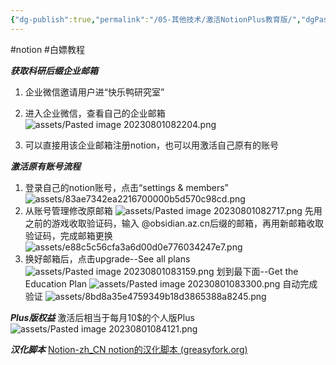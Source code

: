 ```yaml
---
{"dg-publish":true,"permalink":"/05-其他技术/激活NotionPlus教育版/","dgPassFrontmatter":true,"created":"2023-10-27T08:59:54.784+08:00","updated":"2023-11-09T17:13:02.000+08:00"}
---
```


#notion #白嫖教程

***获取科研后缀企业邮箱***
1. 企业微信邀请用户进“快乐鸭研究室”
2. 进入企业微信，查看自己的企业邮箱
![assets/Pasted image 20230801082204.png](/img/user/assets/Pasted%20image%2020230801082204.png)

3. 可以直接用该企业邮箱注册notion，也可以用激活自己原有的账号

***激活原有账号流程***
1. 登录自己的notion账号，点击“settings & members”
![assets/83ae7342ea2216700000b5d570c98cd.png](/img/user/assets/83ae7342ea2216700000b5d570c98cd.png)
2. 从账号管理修改原邮箱
![assets/Pasted image 20230801082717.png](/img/user/assets/Pasted%20image%2020230801082717.png)
先用之前的游戏收取验证码，输入 @obsidian.az.cn后缀的邮箱，再用新邮箱收取验证码，完成邮箱更换
![assets/e88c5c56cfa3a6d00d0e776034247e7.png](/img/user/assets/e88c5c56cfa3a6d00d0e776034247e7.png)
3. 换好邮箱后，点击upgrade--See all plans
![assets/Pasted image 20230801083159.png](/img/user/assets/Pasted%20image%2020230801083159.png)
划到最下面--Get the Education Plan
![assets/Pasted image 20230801083300.png](/img/user/assets/Pasted%20image%2020230801083300.png)
自动完成验证
![assets/8bd8a35e4759349b18d3865388a8245.png](/img/user/assets/8bd8a35e4759349b18d3865388a8245.png)

***Plus版权益***
激活后相当于每月10$的个人版Plus
![assets/Pasted image 20230801084121.png](/img/user/assets/Pasted%20image%2020230801084121.png)

***汉化脚本***
[Notion-zh_CN notion的汉化脚本 (greasyfork.org)](https://greasyfork.org/zh-CN/scripts/430116-notion-zh-cn-notion%E7%9A%84%E6%B1%89%E5%8C%96%E8%84%9A%E6%9C%AC)